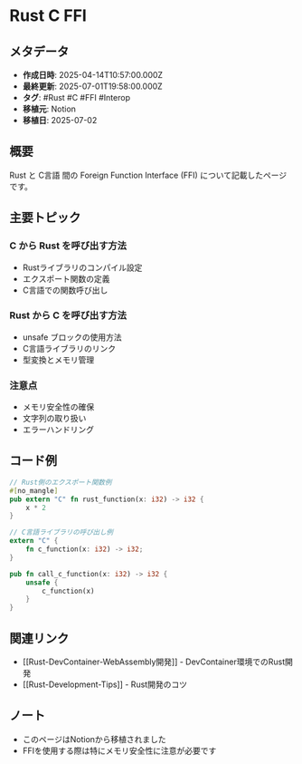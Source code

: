 # Rust C FFI

## メタデータ
- **作成日時**: 2025-04-14T10:57:00.000Z
- **最終更新**: 2025-07-01T19:58:00.000Z
- **タグ**: #Rust #C #FFI #Interop
- **移植元**: Notion
- **移植日**: 2025-07-02

## 概要

Rust と C言語 間の Foreign Function Interface (FFI) について記載したページです。

## 主要トピック

### C から Rust を呼び出す方法
- Rustライブラリのコンパイル設定
- エクスポート関数の定義
- C言語での関数呼び出し

### Rust から C を呼び出す方法
- unsafe ブロックの使用方法
- C言語ライブラリのリンク
- 型変換とメモリ管理

### 注意点
- メモリ安全性の確保
- 文字列の取り扱い
- エラーハンドリング

## コード例

```rust
// Rust側のエクスポート関数例
#[no_mangle]
pub extern "C" fn rust_function(x: i32) -> i32 {
    x * 2
}

// C言語ライブラリの呼び出し例
extern "C" {
    fn c_function(x: i32) -> i32;
}

pub fn call_c_function(x: i32) -> i32 {
    unsafe {
        c_function(x)
    }
}
```

## 関連リンク
- [[Rust-DevContainer-WebAssembly開発]] - DevContainer環境でのRust開発
- [[Rust-Development-Tips]] - Rust開発のコツ

## ノート
- このページはNotionから移植されました
- FFIを使用する際は特にメモリ安全性に注意が必要です
